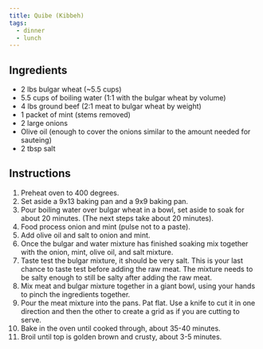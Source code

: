 ```yaml
---
title: Quibe (Kibbeh)
tags:
  - dinner
  - lunch
---
```


## Ingredients

- 2 lbs bulgar wheat (~5.5 cups)
- 5.5 cups of boiling water (1:1 with the bulgar wheat by volume)
- 4 lbs ground beef (2:1 meat to bulgar wheat by weight)
- 1 packet of mint (stems removed)
- 2 large onions
- Olive oil (enough to cover the onions similar to the amount needed for sauteing)
- 2 tbsp salt

## Instructions

1. Preheat oven to 400 degrees.
2. Set aside a 9x13 baking pan and a 9x9 baking pan.
3. Pour boiling water over bulgar wheat in a bowl, set aside to soak for about 20 minutes. (The next steps take about 20 minutes).
4. Food process onion and mint (pulse not to a paste).
5. Add olive oil and salt to onion and mint.
6. Once the bulgar and water mixture has finished soaking mix together with the onion, mint, olive oil, and salt mixture.
7. Taste test the bulgar mixture, it should be very salt. This is your last chance to taste test before adding the raw meat. The mixture needs to be salty enough to still be salty after adding the raw meat.
8. Mix meat and bulgar mixture together in a giant bowl, using your hands to pinch the ingredients together.
9. Pour the meat mixture into the pans. Pat flat. Use a knife to cut it in one direction and then the other to create a grid as if you are cutting to serve.
10. Bake in the oven until cooked through, about 35-40 minutes.
11. Broil until top is golden brown and crusty, about 3-5 minutes.
